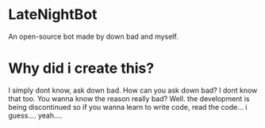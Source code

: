# LateNightBot
An open-source bot made by down bad and myself.

# Why did i create this?
I simply dont know, ask down bad. How can you ask down bad? I dont know that too. You wanna know the reason really bad? Well. the development is being discontinued so if you wanna learn to write code, read the code... i guess.... yeah....
